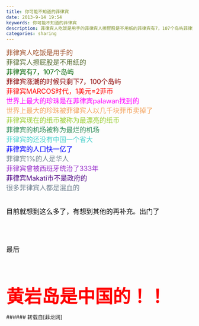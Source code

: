 ```yaml
---
title: 你可能不知道的菲律宾
date: 2013-9-14 19:54
keywords: 你可能不知道的菲律宾
description: 菲律宾人吃饭是用手的菲律宾人擦屁股是不用纸的菲律宾有7，107个岛屿菲律宾涨潮的时候只剩下7，100个岛屿菲律宾MARCOS时代，1美元=2菲币世界上最大的珍珠是在菲律宾palawan找到的世界上最大的珍珠被菲律宾人以几千块菲币卖掉了菲律宾现在的纸币被称为最漂亮的纸币菲律宾的机场被称为最烂的机场菲律宾的还没有中国一个省大菲律宾的人口快一亿了菲律宾1%的人是华人菲律宾曾被西班牙统治了333年菲律宾Makati市不是政府的很多菲律宾人都是混血的目前就想到这么多了，有想到其他的再补充。出门了最后黄岩岛是中国的！！
categories: sharing
---
```

<td class="t_f" id="postmessage_49405">

<font size="4"><font color="#a0522d">菲律宾人吃饭是用手的</font></font><br/>
<font size="4"><font color="#556b2f">菲律宾人擦屁股是不用纸的</font></font><br/>
<font size="4"><font color="#006400">菲律宾有7，107个岛屿</font></font><br/>
<font size="4"><font color="#8b0000">菲律宾涨潮的时候只剩下7，100个岛屿</font></font><br/>
<font size="4"><font color="#ff0000">菲律宾MARCOS时代，1美元=2菲币</font></font><br/>
<font size="4"><font color="#ff00ff">世界上最大的珍珠是在菲律宾palawan找到的</font></font><br/>
<font size="4"><font color="#f4a460">世界上最大的珍珠被菲律宾人以几千块菲币卖掉了</font></font><br/>
<font size="4"><font color="#9acd32">菲律宾现在的纸币被称为最漂亮的纸币</font></font><br/>
<font size="4"><font color="#2e8b57">菲律宾的机场被称为最烂的机场</font></font><br/>
<font size="4"><font color="#48d1cc">菲律宾的还没有中国一个省大</font></font><br/>
<font size="4"><font color="#0000ff">菲律宾的人口快一亿了</font></font><br/>
<font size="4"><font color="#708090">菲律宾1%的人是华人</font></font><br/>
<font size="4"><font color="#9932cc">菲律宾曾被西班牙统治了333年</font></font><br/>
<font size="4"><font color="#4b0082">菲律宾Makati市不是政府的</font></font><br/>
<font size="4"><font color="#708090">很多菲律宾人都是混血的</font></font><br/>
<font size="4"><font color="#708090"><br/>
</font></font><br/>
<font size="4"><font color="#000000">目前就想到这么多了，有想到其他的再补充。出门了</font></font><br/>
<font size="4"><br/>
</font><br/>
<font size="4"><br/>
</font><br/>
<font size="4">最后</font><br/>
<font size="4"><br/>
</font><br/>
<font size="4"><br/>
</font><br/>
<font face="Arial"><font size="7"><font color="#ff0000"><strong>黄岩岛是中国的！！</strong></font></font></font><br/>
</td>
###### 转载自[菲龙网]